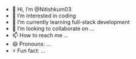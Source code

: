 - 👋 Hi, I’m @Nitishkum03
- 👀 I’m interested in coding 
- 🌱 I’m currently learning full-stack development 
- 💞️ I’m looking to collaborate on ...
- 📫 How to reach me ...
- 😄 Pronouns: ...
- ⚡ Fun fact: ...

<!---
Nitishkum03/Nitishkum03 is a ✨ special ✨ repository because its `README.md` (this file) appears on your GitHub profile.
You can click the Preview link to take a look at your changes.
--->
